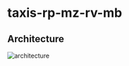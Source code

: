 # taxis-rp-mz-rv-mb

## Architecture

![architecture](https://user-images.githubusercontent.com/8095957/187682765-80d97818-24e4-459b-a1b0-0fddd7014506.png)
